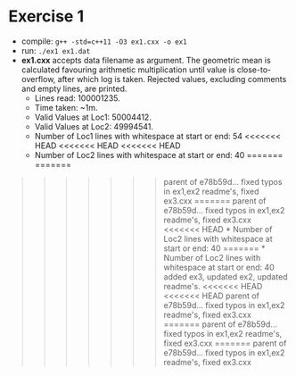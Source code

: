 # Exercise 1
* compile: `g++ -std=c++11 -O3 ex1.cxx -o ex1`
* run: `./ex1 ex1.dat`
* **ex1.cxx** accepts data filename as argument. The geometric mean is calculated favouring arithmetic multiplication until value is close-to-overflow, 
after which log is taken. Rejected values, excluding comments and empty lines, are printed.
    * Lines read: 100001235.
    * Time taken: ~1m.
    * Valid Values at Loc1: 50004412.
    * Valid Values at Loc2: 49994541.
    * Number of Loc1 lines with whitespace at start or end: 54
<<<<<<< HEAD
<<<<<<< HEAD
<<<<<<< HEAD
    * Number of Loc2 lines with whitespace at start or end: 40
=======
=======
>>>>>>> parent of e78b59d... fixed typos in ex1,ex2 readme's, fixed ex3.cxx
=======
>>>>>>> parent of e78b59d... fixed typos in ex1,ex2 readme's, fixed ex3.cxx
<<<<<<< HEAD
    * Number of Loc2 lines with whitespace at start or end: 40
=======
    * Number of Loc2 lines with whitespace at start or end: 40
>>>>>>> added ex3, updated ex2, updated readme's.
<<<<<<< HEAD
<<<<<<< HEAD
>>>>>>> parent of e78b59d... fixed typos in ex1,ex2 readme's, fixed ex3.cxx
=======
>>>>>>> parent of e78b59d... fixed typos in ex1,ex2 readme's, fixed ex3.cxx
=======
>>>>>>> parent of e78b59d... fixed typos in ex1,ex2 readme's, fixed ex3.cxx
